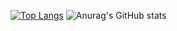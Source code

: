 [![Top Langs](https://github-readme-stats.vercel.app/api/top-langs/?username=hudsonpereira&layout=compact&theme=radical)](https://github.com/freshdev2015/github-readme-stats)
![Anurag's GitHub stats](https://github-readme-stats.vercel.app/api?username=Colen&show_icons=true&theme=radical)

